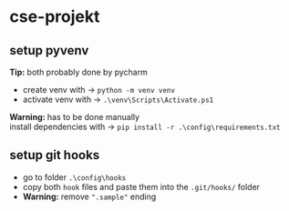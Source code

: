 # cse-projekt

## setup pyvenv
**Tip:** both probably done by pycharm <br>
+ create venv with -> `python -m venv venv`
+ activate venv with -> `.\venv\Scripts\Activate.ps1` <br>

**Warning:** has to be done manually <br>
install dependencies with -> `pip install -r .\config\requirements.txt` <br>

## setup git hooks
+ go to folder `.\config\hooks`
+ copy both `hook` files and paste them into the `.git/hooks/` folder
+ **Warning:** remove `".sample"` ending

